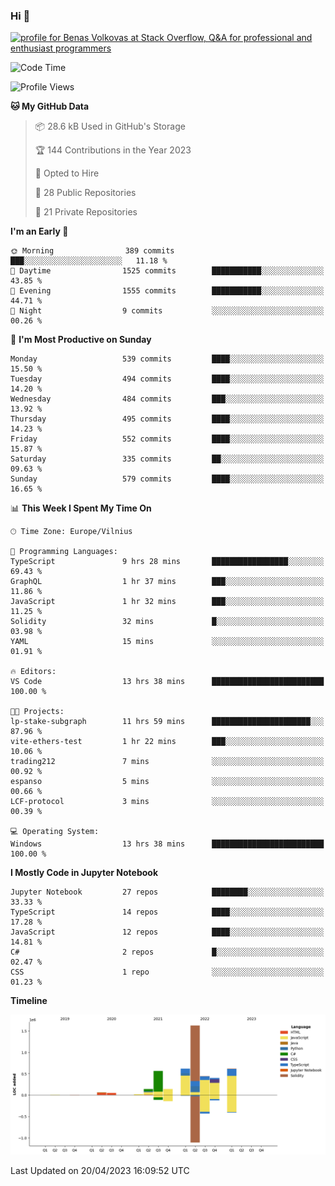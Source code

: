 ### Hi 👋
<a href="https://stackoverflow.com/users/14954249/benas-volkovas"><img src="https://stackoverflow.com/users/flair/14954249.png?theme=dark" width="208" height="58" alt="profile for Benas Volkovas at Stack Overflow, Q&amp;A for professional and enthusiast programmers" title="profile for Benas Volkovas at Stack Overflow, Q&amp;A for professional and enthusiast programmers"></a>

<!--START_SECTION:waka-->
![Code Time](http://img.shields.io/badge/Code%20Time-1%2C401%20hrs%2025%20mins-blue)

![Profile Views](http://img.shields.io/badge/Profile%20Views-0-blue)

**🐱 My GitHub Data** 

> 📦 28.6 kB Used in GitHub's Storage 
 > 
> 🏆 144 Contributions in the Year 2023
 > 
> 💼 Opted to Hire
 > 
> 📜 28 Public Repositories 
 > 
> 🔑 21 Private Repositories 
 > 
**I'm an Early 🐤** 

```text
🌞 Morning                389 commits         ███░░░░░░░░░░░░░░░░░░░░░░   11.18 % 
🌆 Daytime                1525 commits        ███████████░░░░░░░░░░░░░░   43.85 % 
🌃 Evening                1555 commits        ███████████░░░░░░░░░░░░░░   44.71 % 
🌙 Night                  9 commits           ░░░░░░░░░░░░░░░░░░░░░░░░░   00.26 % 
```
📅 **I'm Most Productive on Sunday** 

```text
Monday                   539 commits         ████░░░░░░░░░░░░░░░░░░░░░   15.50 % 
Tuesday                  494 commits         ████░░░░░░░░░░░░░░░░░░░░░   14.20 % 
Wednesday                484 commits         ███░░░░░░░░░░░░░░░░░░░░░░   13.92 % 
Thursday                 495 commits         ████░░░░░░░░░░░░░░░░░░░░░   14.23 % 
Friday                   552 commits         ████░░░░░░░░░░░░░░░░░░░░░   15.87 % 
Saturday                 335 commits         ██░░░░░░░░░░░░░░░░░░░░░░░   09.63 % 
Sunday                   579 commits         ████░░░░░░░░░░░░░░░░░░░░░   16.65 % 
```


📊 **This Week I Spent My Time On** 

```text
🕑︎ Time Zone: Europe/Vilnius

💬 Programming Languages: 
TypeScript               9 hrs 28 mins       █████████████████░░░░░░░░   69.43 % 
GraphQL                  1 hr 37 mins        ███░░░░░░░░░░░░░░░░░░░░░░   11.86 % 
JavaScript               1 hr 32 mins        ███░░░░░░░░░░░░░░░░░░░░░░   11.25 % 
Solidity                 32 mins             █░░░░░░░░░░░░░░░░░░░░░░░░   03.98 % 
YAML                     15 mins             ░░░░░░░░░░░░░░░░░░░░░░░░░   01.91 % 

🔥 Editors: 
VS Code                  13 hrs 38 mins      █████████████████████████   100.00 % 

🐱‍💻 Projects: 
lp-stake-subgraph        11 hrs 59 mins      ██████████████████████░░░   87.96 % 
vite-ethers-test         1 hr 22 mins        ███░░░░░░░░░░░░░░░░░░░░░░   10.06 % 
trading212               7 mins              ░░░░░░░░░░░░░░░░░░░░░░░░░   00.92 % 
espanso                  5 mins              ░░░░░░░░░░░░░░░░░░░░░░░░░   00.66 % 
LCF-protocol             3 mins              ░░░░░░░░░░░░░░░░░░░░░░░░░   00.39 % 

💻 Operating System: 
Windows                  13 hrs 38 mins      █████████████████████████   100.00 % 
```

**I Mostly Code in Jupyter Notebook** 

```text
Jupyter Notebook         27 repos            ████████░░░░░░░░░░░░░░░░░   33.33 % 
TypeScript               14 repos            ████░░░░░░░░░░░░░░░░░░░░░   17.28 % 
JavaScript               12 repos            ████░░░░░░░░░░░░░░░░░░░░░   14.81 % 
C#                       2 repos             █░░░░░░░░░░░░░░░░░░░░░░░░   02.47 % 
CSS                      1 repo              ░░░░░░░░░░░░░░░░░░░░░░░░░   01.23 % 
```



**Timeline**

![Lines of Code chart](https://raw.githubusercontent.com/BenasVolkovas/BenasVolkovas/main/assets/bar_graph.png)


 Last Updated on 20/04/2023 16:09:52 UTC
<!--END_SECTION:waka-->
